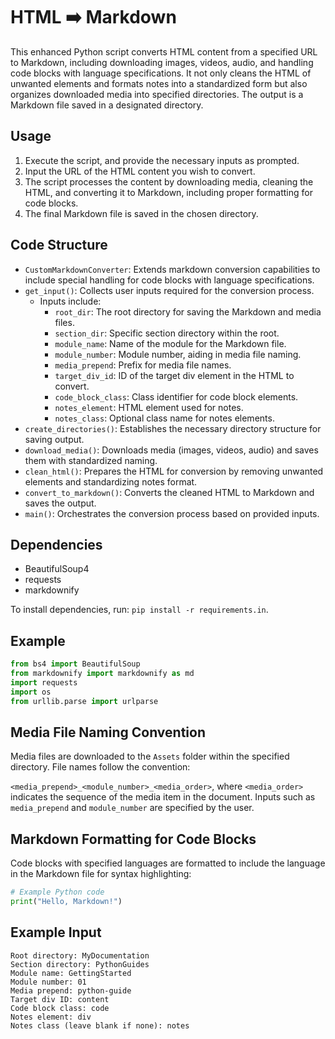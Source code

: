 # HTML ➡️ Markdown

This enhanced Python script converts HTML content from a specified URL to Markdown, including downloading images, videos, audio, and handling code blocks with language specifications. It not only cleans the HTML of unwanted elements and formats notes into a standardized form but also organizes downloaded media into specified directories. The output is a Markdown file saved in a designated directory.

## Usage

1. Execute the script, and provide the necessary inputs as prompted.
2. Input the URL of the HTML content you wish to convert.
3. The script processes the content by downloading media, cleaning the HTML, and converting it to Markdown, including proper formatting for code blocks.
4. The final Markdown file is saved in the chosen directory.

## Code Structure

- `CustomMarkdownConverter`: Extends markdown conversion capabilities to include special handling for code blocks with language specifications.
- `get_input()`: Collects user inputs required for the conversion process.
  - Inputs include:
    - `root_dir`: The root directory for saving the Markdown and media files.
    - `section_dir`: Specific section directory within the root.
    - `module_name`: Name of the module for the Markdown file.
    - `module_number`: Module number, aiding in media file naming.
    - `media_prepend`: Prefix for media file names.
    - `target_div_id`: ID of the target div element in the HTML to convert.
    - `code_block_class`: Class identifier for code block elements.
    - `notes_element`: HTML element used for notes.
    - `notes_class`: Optional class name for notes elements.
- `create_directories()`: Establishes the necessary directory structure for saving output.
- `download_media()`: Downloads media (images, videos, audio) and saves them with standardized naming.
- `clean_html()`: Prepares the HTML for conversion by removing unwanted elements and standardizing notes format.
- `convert_to_markdown()`: Converts the cleaned HTML to Markdown and saves the output.
- `main()`: Orchestrates the conversion process based on provided inputs.

## Dependencies

- BeautifulSoup4
- requests
- markdownify

To install dependencies, run: `pip install -r requirements.in`.

## Example

```python
from bs4 import BeautifulSoup
from markdownify import markdownify as md
import requests
import os
from urllib.parse import urlparse
```

## Media File Naming Convention

Media files are downloaded to the `Assets` folder within the specified directory. File names follow the convention:

`<media_prepend>_<module_number>_<media_order>`, where `<media_order>` indicates the sequence of the media item in the document. Inputs such as `media_prepend` and `module_number` are specified by the user.

## Markdown Formatting for Code Blocks

Code blocks with specified languages are formatted to include the language in the Markdown file for syntax highlighting:

```python
# Example Python code
print("Hello, Markdown!")
```

## Example Input

```
Root directory: MyDocumentation
Section directory: PythonGuides
Module name: GettingStarted
Module number: 01
Media prepend: python-guide
Target div ID: content
Code block class: code
Notes element: div
Notes class (leave blank if none): notes
```